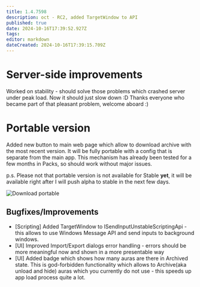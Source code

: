 ```yaml
---
title: 1.4.7598
description: oct - RC2, added TargetWindow to API
published: true
date: 2024-10-16T17:39:52.927Z
tags: 
editor: markdown
dateCreated: 2024-10-16T17:39:15.709Z
---
```


# Server-side improvements
Worked on stability - should solve those problems which crashed server under peak load. Now it should just slow down :D
Thanks everyone who became part of that pleasant problem, welcome aboard :)


# Portable version
Added new button to main web page which allow to download archive with the most recent version. It will be fully portable with a config that is separate from the main app. This mechanism has already been tested for a few months in Packs, so should work without major issues.

p.s. Please not that portable version is not available for Stable **yet**, it will be available right after I will push alpha to stable in the next few days.

![Download portable](https://s3.eyeauras.net/media/2024/10/msedge_4mUbWOCbYJfTdUOG.png)

## Bugfixes/Improvements
- [Scripting] Added TargetWindow to ISendInputUnstableScriptingApi - this allows to use Windows Message API and send inputs to background windows.
- [UI] Improved Import/Export dialogs error handling - errors should be more meaningful now and shown in a more presentable way
- [UI] Added badge which shows how many auras are there in Archived state. This is god-forbidden functionality which allows to Archive(aka unload and hide) auras which you currently do not use - this speeds up app load process quite a lot.